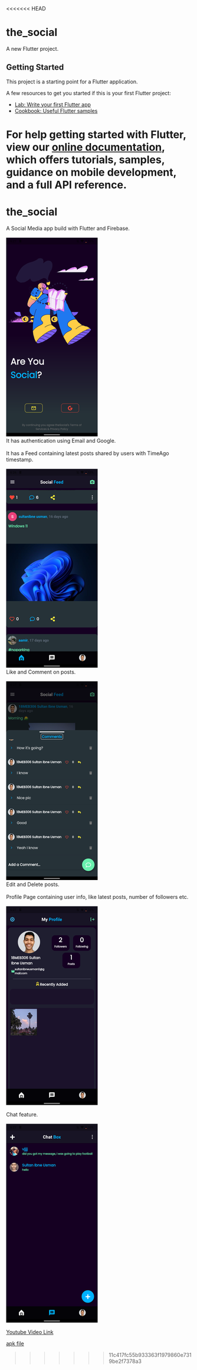 <<<<<<< HEAD
# the_social

A new Flutter project.

## Getting Started

This project is a starting point for a Flutter application.

A few resources to get you started if this is your first Flutter project:

- [Lab: Write your first Flutter app](https://flutter.dev/docs/get-started/codelab)
- [Cookbook: Useful Flutter samples](https://flutter.dev/docs/cookbook)

For help getting started with Flutter, view our
[online documentation](https://flutter.dev/docs), which offers tutorials,
samples, guidance on mobile development, and a full API reference.
=======
# the_social

A Social Media app build with Flutter and Firebase.<br><br>
![Landing](https://github.com/sultanhunter/The-Social/blob/main/assets/images/oie_3154451RrIYHu4h.png)<br>
It has authentication using Email and Google.<br><br>
It has a Feed containing latest posts shared by users with TimeAgo timestamp.<br><br>
![Feed](https://github.com/sultanhunter/The-Social/blob/main/assets/images/oie_315406dRTybad1.png)<br>
Like and Comment on posts.<br><br>
![Comments](https://github.com/sultanhunter/The-Social/blob/main/assets/images/oie_315475l3r4Qa1w.png)<br>
Edit and Delete posts.<br><br>
Profile Page containing user info, like latest posts, number of followers etc.<br><br>
![Profile](https://github.com/sultanhunter/The-Social/blob/main/assets/images/oie_3154948As8tas3S.png)<br>

Chat feature.<br><br>
![Chat](https://github.com/sultanhunter/The-Social/blob/main/assets/images/oie_31551394L47CYOs.png)<br>

[Youtube Video Link](https://youtu.be/pGj6G2ghOw8)


[apk file](https://github.com/sultanhunter/The-Social/blob/main/app-release.apk)
>>>>>>> 11c417fc55b933363f1979860e7319be2f7378a3
